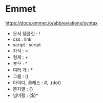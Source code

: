 # Emmet

https://docs.emmet.io/abbreviations/syntax

- 문서 템플릿 : !
- css : link
- script : script
- 자식 : >
- 형제 : +
- 부모 : ^
- 여러 개 : \*
- 그룹 : ()
- 아이디, 클래스 : #, .(dot)
- 문자열 : {}
- 넘버링 : {$}\*
